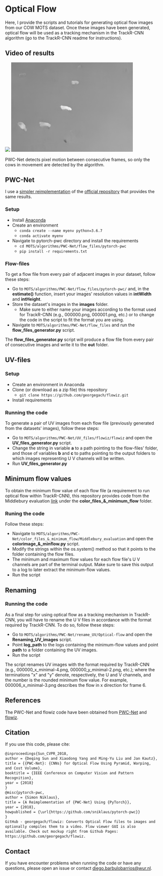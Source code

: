 # Optical Flow
Here, I provide the scripts and tutorials for generating optical flow images from our COW MOTS dataset. Once these images have been generated, optical flow will be used as a tracking mechanism in the TrackR-CNN algorithm (go to the TrackR-CNN readme for instructions).

## Video of results

<img src="visualizations/original.gif" width="400"> <img src="visualizations/flow.gif" width="400">

PWC-Net detects pixel motion between consecutive frames, so only the cows in movement are detected by the algorithm.

## PWC-Net
I use a [simpler reimplementation](https://github.com/sniklaus/pytorch-pwc) of the [official repository](https://github.com/NVlabs/PWC-Net) that provides the same results.

### Setup
- Install [Anaconda](https://www.anaconda.com/products/individual)
- Create an environment
    - `conda create --name myenv python=3.6.7`
    - `conda activate myenv`
- Navigate to pytorch-pwc directory and install the requirements
    - `cd MOTS/algorithms/PWC-Net/flow_files/pytorch-pwc`
    - `pip install -r requirements.txt`

### Flow-files
To get a flow file from every pair of adjacent images in your dataset, follow these steps:

- Go to `MOTS/algorithms/PWC-Net/flow_files/pytorch-pwc/` and, in the **estimate()** function, insert your images' resolution values in **intWidth** and **intHeight**.
- Store the dataset's images in the **images** folder.
    - Make sure to either name your images according to the format used for TrackR-CNN (e.g., 000000.png, 000001.png, etc.) or to change the code in the script to fit the format you are using.
- Navigate to `MOTS/algorithms/PWC-Net/flow_files` and run the **flow_files_generator.py** script.

The **flow_files_generator.py** script will produce a flow file from every pair of consecutive images and write it to the **out** folder.

## UV-files
### Setup
- Create an environment in Anaconda
- Clone (or download as a zip file) this repository
    - `git clone https://github.com/georgegach/flowiz.git`
- Install requirements

### Running the code
To generate a pair of UV images from each flow file (previously generated from the datasets' images), follow these steps:

- Go to `MOTS/algorithms/PWC-Net/UV_files/flowiz/flowiz` and open  the **UV_files_generator.py** script.
- Change the string in variable **a** to a path pointing to the flow-files' folder, and those of variables **b** and **c** to paths pointing to the output folders to which images representing U V channels will be written.
- Run **UV_files_generator.py**

## Minimum flow values
To obtain the minimum flow value of each flow file (a requirement to run optical flow within TrackR-CNN), this repository provides code from the Middlebury evaluation [link](https://vision.middlebury.edu/flow/submit/) under the **color_files_&_minimum_flow** folder.

### Runing the code
Follow these steps:

- Navigate to `MOTS/algorithms/PWC-Net/color_files_&_minimum_flow/Middlebury_evaluation` and open the **colorimage_&_minflow.py** script.
- Modify the strings within the os.system() method so that it points to the folder containing the flow files. 
- The minimum and maximum flow values for each flow file's U V channels are part of the terminal output. Make sure to save this output to a log to later extract the minimum-flow values.
- Run the script

## Renaming
### Running the code
As a final step for using optical flow as a tracking mechanism in TrackR-CNN, you will have to rename the U V files in accordance with the format required by TrackR-CNN. To do so, follow these steps:

- Go to `MOTS/algorithms/PWC-Net/rename_UV/Optical-flow` and open the **Renaming_UV_images** script.
- Point **log_path** to the logs containing the minimum-flow values and point **path** to a folder containing the UV images.
- Run the script

The script renames UV images with the format required by TrackR-CNN (e.g., 000000_x_minimal-4.png, 000000_y_minimal-2.png, etc.); where the terminations "x" and "y" denote, respectively, the U and V channels, and the number is the rounded minimum flow value. For example, 000006_x_minimal-3.png describes the flow in x direction for frame 6.

## References
The PWC-Net and flowiz code have been obtained from [PWC-Net](https://github.com/sniklaus/pytorch-pwc) and [flowiz](https://github.com/georgegach/flowiz).

## Citation
If you use this code, please cite:
```
@inproceedings{Sun_CVPR_2018,
author = {Deqing Sun and Xiaodong Yang and Ming-Yu Liu and Jan Kautz},
title = {{PWC-Net}: {CNNs} for Optical Flow Using Pyramid, Warping, and Cost Volume},
booktitle = {IEEE Conference on Computer Vision and Pattern Recognition},
year = {2018}
}
@misc{pytorch-pwc,
author = {Simon Niklaus},
title = {A Reimplementation of {PWC-Net} Using {PyTorch}},
year = {2018},
howpublished = {\url{https://github.com/sniklaus/pytorch-pwc}}
}
GitHub - georgegach/flowiz: Converts Optical Flow files to images and optionally compiles them to a video. Flow viewer GUI is also available. Check out mockup right from Github Pages: https://github.com/georgegach/flowiz.
```

## Contact
If you have encounter problems when running the code or have any questions, please open an issue or contact diego.barbulobarrios@wur.nl. 



